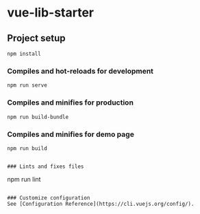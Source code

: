 # vue-lib-starter

## Project setup
```
npm install
```

### Compiles and hot-reloads for development
```
npm run serve
```

### Compiles and minifies for production
```
npm run build-bundle
```

### Compiles and minifies for demo page
```
npm run build
```

```

### Lints and fixes files
```
npm run lint
```

### Customize configuration
See [Configuration Reference](https://cli.vuejs.org/config/).
